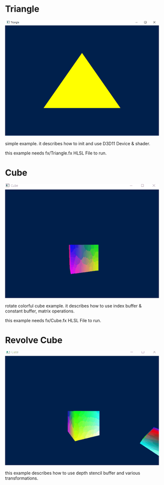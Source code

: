 
# Triangle

![screenshot](images/triangle.png)

simple example. it describes how to init and use D3D11 Device & shader.

this example needs fx/Triangle.fx HLSL File to run.

# Cube

![screenshot](images/cube.gif)

rotate colorful cube example. it describes how to use index buffer & constant buffer, matrix operations.

this example needs fx/Cube.fx HLSL File to run.

# Revolve Cube

![screenshot](images/revolve_cube.gif)

this example describes how to use depth stencil buffer and various transformations.